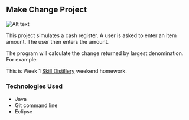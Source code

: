 ## Make Change Project

![Alt text](Users/eric/SD/Java/workspace/MakeChange/register.jpeg?raw=true "Title")

This project simulates a cash register. A user is asked to enter an item amount. The user then enters the amount.

The program will calculate the change returned by largest denomination. For example: 

This is Week 1 [Skill Distillery](http://skilldistillery.com) weekend homework.

### Technologies Used
* Java
* Git command line
* Eclipse